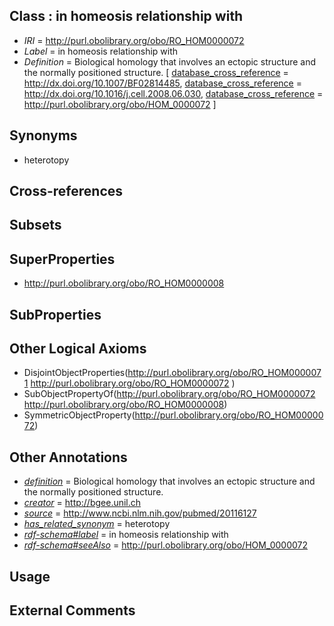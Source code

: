 
## Class : in homeosis relationship with

 * *IRI* = http://purl.obolibrary.org/obo/RO_HOM0000072
 * *Label* = in homeosis relationship with
 * *Definition* = Biological homology that involves an ectopic structure and the normally positioned structure. [ [database_cross_reference](../../ef/oboInOwl#hasDbXref.md) = http://dx.doi.org/10.1007/BF02814485, [database_cross_reference](../../ef/oboInOwl#hasDbXref.md) = http://dx.doi.org/10.1016/j.cell.2008.06.030, [database_cross_reference](../../ef/oboInOwl#hasDbXref.md) = http://purl.obolibrary.org/obo/HOM_0000072 ]

## Synonyms

 * heterotopy

## Cross-references


## Subsets


## SuperProperties

 * <http://purl.obolibrary.org/obo/RO_HOM0000008>

## SubProperties


## Other Logical Axioms

 * DisjointObjectProperties(<http://purl.obolibrary.org/obo/RO_HOM0000071> <http://purl.obolibrary.org/obo/RO_HOM0000072> )
 * SubObjectPropertyOf(<http://purl.obolibrary.org/obo/RO_HOM0000072> <http://purl.obolibrary.org/obo/RO_HOM0000008>)
 * SymmetricObjectProperty(<http://purl.obolibrary.org/obo/RO_HOM0000072>)

## Other Annotations

 * *[definition](../../IAO/15/IAO_0000115.md)* = Biological homology that involves an ectopic structure and the normally positioned structure.
 * *[creator](../../or/creator.md)* = http://bgee.unil.ch
 * *[source](../../ce/source.md)* = http://www.ncbi.nlm.nih.gov/pubmed/20116127
 * *[has_related_synonym](../../ym/oboInOwl#hasRelatedSynonym.md)* = heterotopy
 * *[rdf-schema#label](../../el/rdf-schema#label.md)* = in homeosis relationship with
 * *[rdf-schema#seeAlso](../../so/rdf-schema#seeAlso.md)* = http://purl.obolibrary.org/obo/HOM_0000072

## Usage


## External Comments

